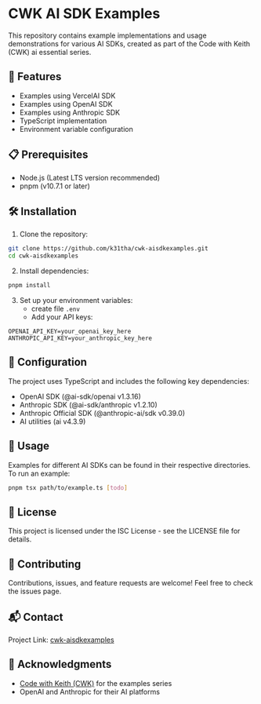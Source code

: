 # CWK AI SDK Examples

This repository contains example implementations and usage demonstrations for various AI SDKs, created as part of the Code with Keith (CWK) ai essential series.

## 🚀 Features

- Examples using VercelAI SDK
- Examples using OpenAI SDK
- Examples using Anthropic SDK
- TypeScript implementation
- Environment variable configuration

## 📋 Prerequisites

- Node.js (Latest LTS version recommended)
- pnpm (v10.7.1 or later)

## 🛠️ Installation

1. Clone the repository:

```bash
git clone https://github.com/k31tha/cwk-aisdkexamples.git
cd cwk-aisdkexamples
```

2. Install dependencies:

```bash
pnpm install
```

3. Set up your environment variables:
   - create file `.env`
   - Add your API keys:

```env
OPENAI_API_KEY=your_openai_key_here
ANTHROPIC_API_KEY=your_anthropic_key_here
```

## 🔧 Configuration

The project uses TypeScript and includes the following key dependencies:

- OpenAI SDK (@ai-sdk/openai v1.3.16)
- Anthropic SDK (@ai-sdk/anthropic v1.2.10)
- Anthropic Official SDK (@anthropic-ai/sdk v0.39.0)
- AI utilities (ai v4.3.9)

## 📖 Usage

Examples for different AI SDKs can be found in their respective directories. To run an example:

```bash
pnpm tsx path/to/example.ts [todo]
```

## 📄 License

This project is licensed under the ISC License - see the LICENSE file for details.

## 🤝 Contributing

Contributions, issues, and feature requests are welcome! Feel free to check the issues page.

## 📬 Contact

Project Link: [cwk-aisdkexamples](https://github.com/k31tha/cwk-aisdkexamples)

## 🙏 Acknowledgments

- [Code with Keith (CWK)](https://codewithkeith.co.uk) for the examples series
- OpenAI and Anthropic for their AI platforms
